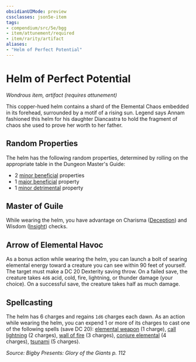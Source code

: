 ```yaml
---
obsidianUIMode: preview
cssclasses: json5e-item
tags:
- compendium/src/5e/bgg
- item/attunement/required
- item/rarity/artifact
aliases: 
- "Helm of Perfect Potential"
---
```

# Helm of Perfect Potential
*Wondrous item, artifact (requires attunement)*  


This copper-hued helm contains a shard of the Elemental Chaos embedded in its forehead, surrounded by a motif of a rising sun. Legend says Annam fashioned this helm for his daughter Diancastra to hold the fragment of chaos she used to prove her worth to her father.

## Random Properties

The helm has the following random properties, determined by rolling on the appropriate table in the Dungeon Master's Guide:

- 2 [minor beneficial](Mechanics/tables/artifact-properties-minor-beneficial-properties.md) properties  
- 1 [major beneficial](Mechanics/tables/artifact-properties-major-beneficial-properties.md) property  
- 1 [minor detrimental](Mechanics/tables/artifact-properties-minor-detrimental-properties.md) property  

## Master of Guile

While wearing the helm, you have advantage on Charisma ([Deception](Mechanics/Rules/skills.md#Deception)) and Wisdom ([Insight](Mechanics/Rules/skills.md#Insight)) checks.

## Arrow of Elemental Havoc

As a bonus action while wearing the helm, you can launch a bolt of searing elemental energy toward a creature you can see within 90 feet of yourself. The target must make a DC 20 Dexterity saving throw. On a failed save, the creature takes `4d6` acid, cold, fire, lightning, or thunder damage (your choice). On a successful save, the creature takes half as much damage.

## Spellcasting

The helm has 6 charges and regains `1d6` charges each dawn. As an action while wearing the helm, you can expend 1 or more of its charges to cast one of the following spells (save DC 20): [elemental weapon](Mechanics/spells/elemental-weapon.md) (1 charge), [call lightning](Mechanics/spells/call-lightning.md) (2 charges), [wall of fire](Mechanics/spells/wall-of-fire.md) (3 charges), [conjure elemental](Mechanics/spells/conjure-elemental.md) (4 charges), [tsunami](Mechanics/spells/tsunami.md) (5 charges).

*Source: Bigby Presents: Glory of the Giants p. 112*